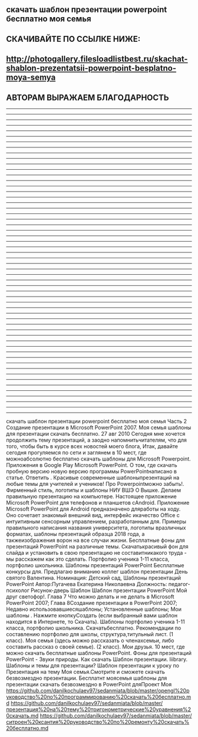 скачать шаблон презентации powerpoint бесплатно моя семья
--------------------------------------------------
СКАЧИВАЙТЕ ПО ССЫЛКЕ НИЖЕ:
--------------------------------------------------
http://photogallery.filesloadlistbest.ru/skachat-shablon-prezentatsii-powerpoint-besplatno-moya-semya
--------------------------------------------------
АВТОРАМ ВЫРАЖАЕМ БЛАГОДАРНОСТЬ
--------------------------------------------------
--------------------------------------------------
--------------------------------------------------
--------------------------------------------------
--------------------------------------------------
--------------------------------------------------
--------------------------------------------------
--------------------------------------------------
--------------------------------------------------
--------------------------------------------------
--------------------------------------------------
--------------------------------------------------
--------------------------------------------------
--------------------------------------------------
--------------------------------------------------
--------------------------------------------------
--------------------------------------------------
--------------------------------------------------
--------------------------------------------------
--------------------------------------------------
--------------------------------------------------
--------------------------------------------------
--------------------------------------------------
--------------------------------------------------
--------------------------------------------------
--------------------------------------------------
--------------------------------------------------
--------------------------------------------------
--------------------------------------------------
--------------------------------------------------
--------------------------------------------------
--------------------------------------------------
--------------------------------------------------
--------------------------------------------------
--------------------------------------------------
--------------------------------------------------
--------------------------------------------------
--------------------------------------------------
--------------------------------------------------
--------------------------------------------------
--------------------------------------------------
--------------------------------------------------
--------------------------------------------------
--------------------------------------------------
--------------------------------------------------
--------------------------------------------------
--------------------------------------------------
--------------------------------------------------
--------------------------------------------------
--------------------------------------------------
--------------------------------------------------
--------------------------------------------------
--------------------------------------------------
--------------------------------------------------
--------------------------------------------------
--------------------------------------------------
--------------------------------------------------
скачать шаблон презентации powerpoint бесплатно моя семья Часть 2 Создание презентации в Microsoft PowerPoint 2007. Моя семья шаблоны для презентации скачать бесплатно. 27 авг 2010  Сегодня мне хочется продолжить тему презентаций, а заодно напомнитьчитателям, что для того, чтобы быть в курсе всех новостей моего блога, Итак, давайте сегодня прогуляемся по сети и заглянем в 10 мест, где можноабсолютно бесплатно скачать шаблоны для Microsoft Powerpoint. Приложения в Google Play  Microsoft PowerPoint. О том, где скачать пробную версию новую версию программы PowerPointнаписано в статье. Ответить . Красивые современные шаблоныпрезентаций на любые темы для учителей и учеников!  Про Powerpointможно забыть!. Фирменный стиль, логотипы и шаблоны НИУ ВШЭ  О Вышке. Делаем правильную презентацию на компьютере. Настоящее приложение Microsoft PowerPoint для телефонов и планшетов сAndroid. Приложение Microsoft PowerPoint для Android предназначено дляработы на ходу. Оно сочетает знакомый внешний вид, интерфейс икачество Office с интуитивным сенсорным управлением, разработанным для. Примеры правильного написания названия университета, логотипы вразличных форматах, шаблоны презентаций образца 2018 года, а такжеизображения ворон на все случаи жизни.
Бесплатные фоны для презентаций PowerPoint на различные темы. Скачатькрасивый фон для слайда и установить в свою презентацию не составитникакого труда - мы расскажем как это сделать. Портфолио ученика 1-11 класса, портфолио школьника. Шаблоны презентаций PowerPoint Бесплатные конкурсы для. Предлагаю вниманию коллег шаблон презентации День святого Валентина.  Номинация: Детский сад, Шаблоны презентаций PowerPoint Автор:Пугачева Екатерина Николаевна Должность: педагог-психолог Рисунок-дверь  Шаблон  Шаблон презентации PowerPoint Мой друг  светофор!. Глава 7 Что можно делать и не делать в Microsoft PowerPoint 2007; Глава 8Создание презентации в PowerPoint 2007; Недавно использовавшиесяшаблоны; Установленные шаблоны; Мои шаблоны . Нажмите кнопкуСоздать (если выбранный вами шаблон находится в Интернете, то Скачать). Шаблоны портфолио ученика 1-11 класса, портфолио школьника. Скачатьбесплатно. Рекомендации по составлению портфолио для школы, структура,титульный лист.  (1 класс).  Моя семья (здесь можно рассказать о членахсемьи, либо составить рассказ о своей семье). (2 класс).  Мои друзья. 10 мест, где можно скачать бесплатные шаблоны PowerPoint. Фоны для презентаций PowerPoint - Звуки природы. Как скачать Шаблон презентации. liibrary. Шаблоны и темы для презентации? Шаблон презентации к уроку по Презентация на тему Моя семья.Смотрите и сможете скачать безвозмездно презентации. Бесплатнт моясемья шаблоны для презентации скачать безвозмездно в PowerPoint дляПроект Моя
https://github.com/danilkochulaev97/sedanmiata/blob/master/opengl%20руководство%20по%20программированию%20скачать%20бесплатно.md
https://github.com/danilkochulaev97/sedanmiata/blob/master/презентация%20на%20тему%20тригонометрические%20уравнения%20скачать.md
https://github.com/danilkochulaev97/sedanmiata/blob/master/ситроен%20ксантия%20руководство%20по%20ремонту%20скачать%20бесплатно.md